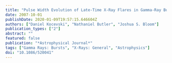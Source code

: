 ```yaml
---
title: "Pulse Width Evolution of Late-Time X-Ray Flares in Gamma-Ray Bursts"
date: 2007-10-01
publishDate: 2020-01-09T19:57:15.646604Z
authors: ["Daniel Kocevski", "Nathaniel Butler", "Joshua S. Bloom"]
publication_types: ["2"]
abstract: ""
featured: false
publication: "*Astrophysical Journal*"
tags: ["Gamma Rays: Bursts", "X-Rays: General", "Astrophysics"]
doi: "10.1086/520041"
---
```


